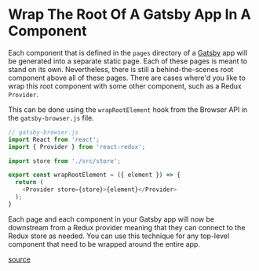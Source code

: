 # Wrap The Root Of A Gatsby App In A Component

Each component that is defined in the `pages` directory of a
[Gatsby](https://www.gatsbyjs.org/) app will be generated into a separate
static page. Each of these pages is meant to stand on its own. Nevertheless,
there is still a behind-the-scenes root component above all of these pages.
There are cases where'd you like to wrap this root component with some other
component, such as a Redux `Provider`.

This can be done using the `wrapRootElement` hook from the Browser API in
the `gatsby-browser.js` file.

```javascript
// gatsby-browser.js
import React from 'react';
import { Provider } from 'react-redux';

import store from './src/store';

export const wrapRootElement = ({ element }) => {
  return (
    <Provider store={store}>{element}</Provider>
  );
}
```

Each page and each component in your Gatsby app will now be downstream from
a Redux provider meaning that they can connect to the Redux store as needed.
You can use this technique for any top-level component that need to be
wrapped around the entire app.

[source](https://www.gatsbyjs.org/docs/browser-apis/#wrapRootElement)
